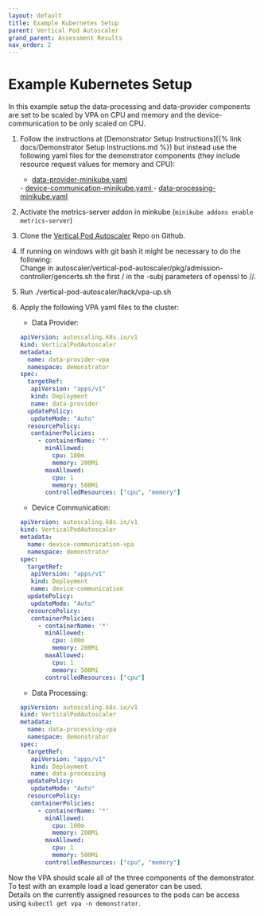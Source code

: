 ```yaml
---
layout: default
title: Example Kubernetes Setup
parent: Vertical Pod Autoscaler
grand_parent: Assessment Results
nav_order: 2
---
```


# Example Kubernetes Setup

In this example setup the data-processing and data-provider components are set to be scaled by VPA on CPU and memory and the device-communication to be only scaled on CPU.  

1. Follow the instructions at [Demonstrator Setup Instructions]({% link docs/Demonstrator Setup Instructions.md %}) but instead use the following yaml files for the demonstrator components (they include resource request values for memory and CPU):  

   - <a download="data-provider-minikube.yaml" href="/Kubernetes-Autoscaler-Docs/demonstratorDownloads/VPA/data-provider-minikube.yaml" title="data-provider-minikube.yaml">data-provider-minikube.yaml
    </a>  
   - <a download="device-communication-minikube.yaml" href="/Kubernetes-Autoscaler-Docs/demonstratorDownloads/VPA/device-communication-minikube.yaml" title="device-communication-minikube.yaml">device-communication-minikube.yaml
    </a>  
   - <a download="data-processing-minikube.yaml" href="/Kubernetes-Autoscaler-Docs/demonstratorDownloads/VPA/data-processing-minikube.yaml" title="data-processing-minikube.yaml">data-processing-minikube.yaml
    </a>

2. Activate the metrics-server addon in minkube (`minikube addons enable metrics-server`)
3. Clone the [Vertical Pod Autoscaler](https://github.com/kubernetes/autoscaler) Repo on Github.
4. If running on windows with git bash it might be necessary to do the following:  
   Change in autoscaler/vertical-pod-autoscaler/pkg/admission-controller/gencerts.sh the first / in the -subj parameters of openssl to //.
5. Run ./vertical-pod-autoscaler/hack/vpa-up.sh
6. Apply the following VPA yaml files to the cluster:  

   - Data Provider:  

   ```yaml
   apiVersion: autoscaling.k8s.io/v1
   kind: VerticalPodAutoscaler
   metadata:
     name: data-provider-vpa
     namespace: demonstrator
   spec: 
     targetRef:
      apiVersion: "apps/v1"
      kind: Deployment
      name: data-provider
     updatePolicy:
      updateMode: "Auto"
     resourcePolicy:
      containerPolicies:
        - containerName: '*'
          minAllowed:
            cpu: 100m
            memory: 200Mi
          maxAllowed:
            cpu: 1
            memory: 500Mi
          controlledResources: ["cpu", "memory"]
   ```

   - Device Communication:  

   ```yaml
   apiVersion: autoscaling.k8s.io/v1
   kind: VerticalPodAutoscaler
   metadata:
     name: device-communication-vpa
     namespace: demonstrator
   spec: 
     targetRef:
      apiVersion: "apps/v1"
      kind: Deployment
      name: device-communication
     updatePolicy:
      updateMode: "Auto"
     resourcePolicy:
      containerPolicies:
        - containerName: '*'
          minAllowed:
            cpu: 100m
            memory: 200Mi
          maxAllowed:
            cpu: 1
            memory: 500Mi
          controlledResources: ["cpu"]
   ```

   - Data Processing:  

   ```yaml
   apiVersion: autoscaling.k8s.io/v1
   kind: VerticalPodAutoscaler
   metadata:
     name: data-processing-vpa
     namespace: demonstrator
   spec: 
     targetRef:
      apiVersion: "apps/v1"
      kind: Deployment
      name: data-processing
     updatePolicy:
      updateMode: "Auto"
     resourcePolicy:
      containerPolicies:
        - containerName: '*'
          minAllowed:
            cpu: 100m
            memory: 200Mi
          maxAllowed:
            cpu: 1
            memory: 500Mi
          controlledResources: ["cpu", "memory"]
   ```

Now the VPA should scale all of the three components of the demonstrator. To test with an example load a load generator can be used.  
Details on the currently assigned resources to the pods can be access using `kubectl get vpa -n demonstrator`.
